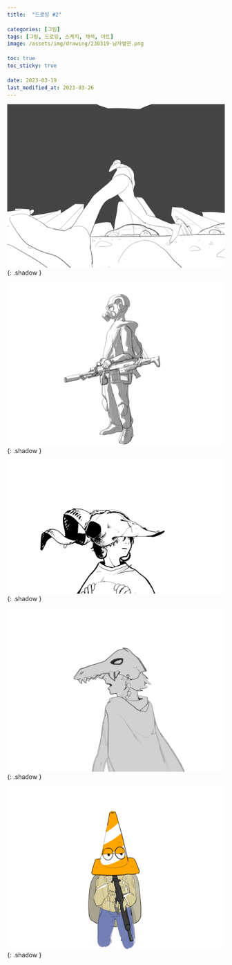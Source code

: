 ```yaml
---
title:  "드로잉 #2"

categories: [그림]
tags: [그림, 드로잉, 스케치, 채색, 아트]
image: /assets/img/drawing/230319-남자옆면.png

toc: true
toc_sticky: true
 
date: 2023-03-19
last_modified_at: 2023-03-26
---
```


![230319-왜곡쩜](/assets/img/drawing/230319-왜곡쩜.png){: .shadow }

![230307-구닌](/assets/img/drawing/230307-구닌.png){: .shadow }

![230329-흑백선화](/assets/img/drawing/230329_흑백선화.png){: .shadow }

![230302-토착민](/assets/img/drawing/230302-토착민.png){: .shadow }

![230319-꼬깔구닌](/assets/img/drawing/230319-꼬깔구닌.png){: .shadow }